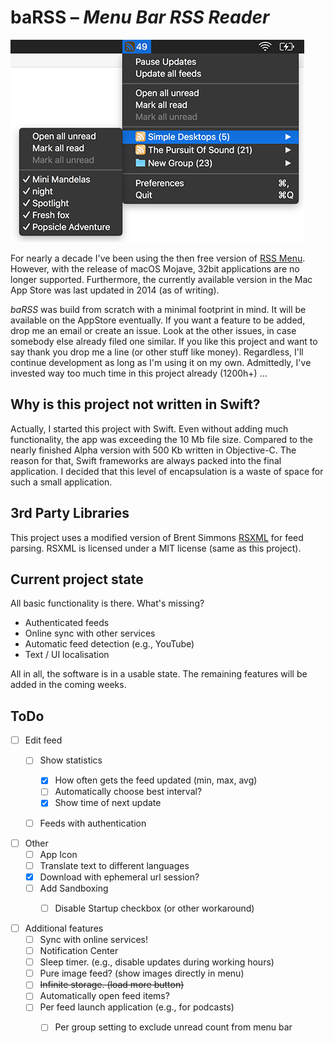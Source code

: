 # baRSS – *Menu Bar RSS Reader*

![screenshot](doc/screenshot.png)

For nearly a decade I've been using the then free version of [RSS Menu](https://itunes.apple.com/us/app/rss-menu/id423069534). However, with the release of macOS Mojave, 32bit applications are no longer supported. Furthermore, the currently available version in the Mac App Store was last updated in 2014 (as of writing).

*baRSS* was build from scratch with a minimal footprint in mind. It will be available on the AppStore eventually. If you want a feature to be added, drop me an email or create an issue. Look at the other issues, in case somebody else already filed one similar. If you like this project and want to say thank you drop me a line (or other stuff like money). Regardless, I'll continue development as long as I'm using it on my own. Admittedly, I've invested way too much time in this project already (1200h+) …


Why is this project not written in Swift?
-----------------------------------------

Actually, I started this project with Swift. Even without adding much functionality, the app was exceeding the 10 Mb file size. Compared to the nearly finished Alpha version with 500 Kb written in Objective-C. The reason for that, Swift frameworks are always packed into the final application. I decided that this level of encapsulation is a waste of space for such a small application.


3rd Party Libraries
-------------------

This project uses a modified version of Brent Simmons [RSXML](https://github.com/brentsimmons/RSXML) for feed parsing. RSXML is licensed under a MIT license (same as this project).


Current project state
---------------------

All basic functionality is there. What's missing? 

- Authenticated feeds
- Online sync with other services
- Automatic feed detection (e.g., YouTube)
- Text / UI localisation

All in all, the software is in a usable state. The remaining features will be added in the coming weeks.


ToDo
----

- [ ] Edit feed
	- [ ] Show statistics
		- [x] How often gets the feed updated (min, max, avg)
		- [ ] Automatically choose best interval?
		- [x] Show time of next update
	- [ ] Feeds with authentication


- [ ] Other
	- [ ] App Icon
	- [ ] Translate text to different languages
	- [x] Download with ephemeral url session?
	- [ ] Add Sandboxing
		- [ ] Disable Startup checkbox (or other workaround)


- [ ] Additional features
	- [ ] Sync with online services!
	- [ ] Notification Center
	- [ ] Sleep timer. (e.g., disable updates during working hours)
	- [ ] Pure image feed? (show images directly in menu)
	- [ ] ~~Infinite storage. (load more button)~~
	- [ ] Automatically open feed items?
	- [ ] Per feed launch application (e.g., for podcasts)
		- [ ] Per group setting to exclude unread count from menu bar

